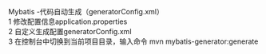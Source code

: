 Mybatis -代码自动生成（generatorConfig.xml）<br />
1 修改配置信息application.properties <br/>
2 自定义生成配置generatorConfig.xml <br/>
3 在控制台中切换到当前项目目录，输入命令 mvn mybatis-generator:generate